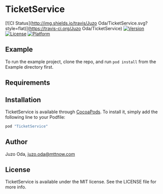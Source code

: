 # TicketService

[![CI Status](http://img.shields.io/travis/Juzo Oda/TicketService.svg?style=flat)](https://travis-ci.org/Juzo Oda/TicketService)
[![Version](https://img.shields.io/cocoapods/v/TicketService.svg?style=flat)](http://cocoapods.org/pods/TicketService)
[![License](https://img.shields.io/cocoapods/l/TicketService.svg?style=flat)](http://cocoapods.org/pods/TicketService)
[![Platform](https://img.shields.io/cocoapods/p/TicketService.svg?style=flat)](http://cocoapods.org/pods/TicketService)

## Example

To run the example project, clone the repo, and run `pod install` from the Example directory first.

## Requirements

## Installation

TicketService is available through [CocoaPods](http://cocoapods.org). To install
it, simply add the following line to your Podfile:

```ruby
pod "TicketService"
```

## Author

Juzo Oda, juzo.oda@mttnow.com

## License

TicketService is available under the MIT license. See the LICENSE file for more info.
